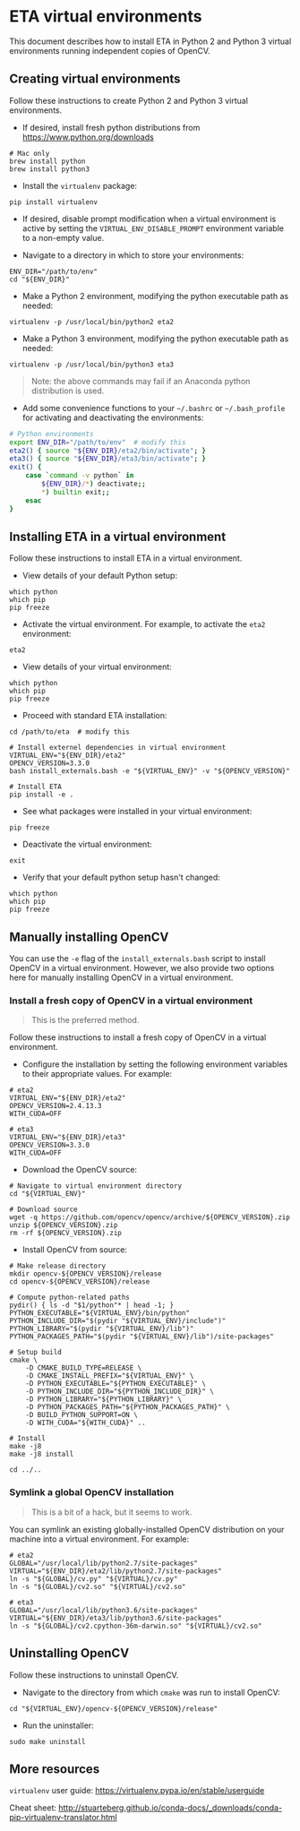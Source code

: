 # ETA virtual environments

This document describes how to install ETA in Python 2 and Python 3 virtual
environments running independent copies of OpenCV.


## Creating virtual environments

Follow these instructions to create Python 2 and Python 3 virtual environments.

* If desired, install fresh python distributions from
https://www.python.org/downloads

```shell
# Mac only
brew install python
brew install python3
```

* Install the `virtualenv` package:

```shell
pip install virtualenv
```

* If desired, disable prompt modification when a virtual environment is active
by setting the `VIRTUAL_ENV_DISABLE_PROMPT` environment variable to a
non-empty value.

* Navigate to a directory in which to store your environments:

```shell
ENV_DIR="/path/to/env"
cd "${ENV_DIR}"
```

* Make a Python 2 environment, modifying the python executable path as needed:

```shell
virtualenv -p /usr/local/bin/python2 eta2
```

* Make a Python 3 environment, modifying the python executable path as needed:

```shell
virtualenv -p /usr/local/bin/python3 eta3
```

> Note: the above commands may fail if an Anaconda python distribution is used.

* Add some convenience functions to your `~/.bashrc` or `~/.bash_profile` for
activating and deactivating the environments:

```bash
# Python environments
export ENV_DIR="/path/to/env"  # modify this
eta2() { source "${ENV_DIR}/eta2/bin/activate"; }
eta3() { source "${ENV_DIR}/eta3/bin/activate"; }
exit() {
    case `command -v python` in
        ${ENV_DIR}/*) deactivate;;
        *) builtin exit;;
    esac
}
```


## Installing ETA in a virtual environment

Follow these instructions to install ETA in a virtual environment.

* View details of your default Python setup:

```shell
which python
which pip
pip freeze
```

* Activate the virtual environment. For example, to activate the `eta2`
environment:

```shell
eta2
```

* View details of your virtual environment:

```shell
which python
which pip
pip freeze
```

* Proceed with standard ETA installation:

```shell
cd /path/to/eta  # modify this

# Install externel dependencies in virtual environment
VIRTUAL_ENV="${ENV_DIR}/eta2"
OPENCV_VERSION=3.3.0
bash install_externals.bash -e "${VIRTUAL_ENV}" -v "${OPENCV_VERSION}"

# Install ETA
pip install -e .
```

* See what packages were installed in your virtual environment:

```shell
pip freeze
```

* Deactivate the virtual environment:

```shell
exit
```

* Verify that your default python setup hasn't changed:

```shell
which python
which pip
pip freeze
```


## Manually installing OpenCV

You can use the `-e` flag of the `install_externals.bash` script to install
OpenCV in a virtual environment. However, we also provide two options here for
manually installing OpenCV in a virtual environment.

### Install a fresh copy of OpenCV in a virtual environment

> This is the preferred method.

Follow these instructions to install a fresh copy of OpenCV in a virtual
environment.

* Configure the installation by setting the following environment variables
to their appropriate values. For example:

```shell
# eta2
VIRTUAL_ENV="${ENV_DIR}/eta2"
OPENCV_VERSION=2.4.13.3
WITH_CUDA=OFF
```

```shell
# eta3
VIRTUAL_ENV="${ENV_DIR}/eta3"
OPENCV_VERSION=3.3.0
WITH_CUDA=OFF
```

* Download the OpenCV source:

```shell
# Navigate to virtual environment directory
cd "${VIRTUAL_ENV}"

# Download source
wget -q https://github.com/opencv/opencv/archive/${OPENCV_VERSION}.zip
unzip ${OPENCV_VERSION}.zip
rm -rf ${OPENCV_VERSION}.zip
```

* Install OpenCV from source:

```shell
# Make release directory
mkdir opencv-${OPENCV_VERSION}/release
cd opencv-${OPENCV_VERSION}/release

# Compute python-related paths
pydir() { ls -d "$1/python"* | head -1; }
PYTHON_EXECUTABLE="${VIRTUAL_ENV}/bin/python"
PYTHON_INCLUDE_DIR="$(pydir "${VIRTUAL_ENV}/include")"
PYTHON_LIBRARY="$(pydir "${VIRTUAL_ENV}/lib")"
PYTHON_PACKAGES_PATH="$(pydir "${VIRTUAL_ENV}/lib")/site-packages"

# Setup build
cmake \
    -D CMAKE_BUILD_TYPE=RELEASE \
    -D CMAKE_INSTALL_PREFIX="${VIRTUAL_ENV}" \
    -D PYTHON_EXECUTABLE="${PYTHON_EXECUTABLE}" \
    -D PYTHON_INCLUDE_DIR="${PYTHON_INCLUDE_DIR}" \
    -D PYTHON_LIBRARY="${PYTHON_LIBRARY}" \
    -D PYTHON_PACKAGES_PATH="${PYTHON_PACKAGES_PATH}" \
    -D BUILD_PYTHON_SUPPORT=ON \
    -D WITH_CUDA="${WITH_CUDA}" ..

# Install
make -j8
make -j8 install

cd ../..
```


### Symlink a global OpenCV installation

> This is a bit of a hack, but it seems to work.

You can symlink an existing globally-installed OpenCV distribution on your
machine into a virtual environment. For example:

```shell
# eta2
GLOBAL="/usr/local/lib/python2.7/site-packages"
VIRTUAL="${ENV_DIR}/eta2/lib/python2.7/site-packages"
ln -s "${GLOBAL}/cv.py" "${VIRTUAL}/cv.py"
ln -s "${GLOBAL}/cv2.so" "${VIRTUAL}/cv2.so"
```

```shell
# eta3
GLOBAL="/usr/local/lib/python3.6/site-packages"
VIRTUAL="${ENV_DIR}/eta3/lib/python3.6/site-packages"
ln -s "${GLOBAL}/cv2.cpython-36m-darwin.so" "${VIRTUAL}/cv2.so"
```


## Uninstalling OpenCV

Follow these instructions to uninstall OpenCV.

* Navigate to the directory from which `cmake` was run to install OpenCV:

```shell
cd "${VIRTUAL_ENV}/opencv-${OPENCV_VERSION}/release"
```

* Run the uninstaller:

```shell
sudo make uninstall
```


## More resources

`virtualenv` user guide:
https://virtualenv.pypa.io/en/stable/userguide

Cheat sheet:
http://stuarteberg.github.io/conda-docs/_downloads/conda-pip-virtualenv-translator.html
